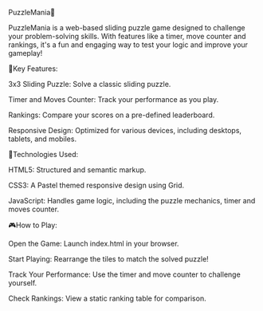  PuzzleMania🧩

PuzzleMania is a web-based sliding puzzle game designed to challenge your problem-solving skills. With features like a timer, move counter and rankings, it's a fun and engaging way to test your logic and improve your gameplay!



🌟Key Features:

3x3 Sliding Puzzle: Solve a classic sliding puzzle.

Timer and Moves Counter: Track your performance as you play.

Rankings: Compare your scores on a pre-defined leaderboard.

Responsive Design: Optimized for various devices, including desktops, tablets, and mobiles.



🚀Technologies Used:

HTML5: Structured and semantic markup.

CSS3: A Pastel themed responsive design using Grid.

JavaScript: Handles game logic, including the puzzle mechanics, timer and moves counter.



🎮How to Play:

Open the Game: Launch index.html in your browser.

Start Playing: Rearrange the tiles to match the solved puzzle!

Track Your Performance: Use the timer and move counter to challenge yourself.

Check Rankings: View a static ranking table for comparison.



